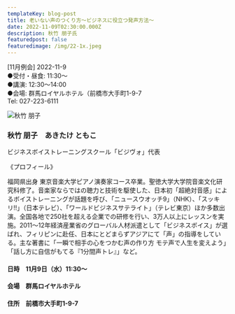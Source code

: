 ```yaml
---
templateKey: blog-post
title: 老いない声のつくり方～ビジネスに役立つ発声方法～
date: 2022-11-09T02:30:00.000Z
description: 秋竹 朋子氏
featuredpost: false
featuredimage: /img/22-1x.jpeg
---
```

\[11月例会] 2022-11-9\
●受付・昼食: 11:30〜\
●講演: 12:30〜14:00\
●会場: 群馬ロイヤルホテル（前橋市大手町1-9-7\
T﻿el: 027-223-6111﻿

![秋竹 朋子](/img/22-1x.jpeg "秋竹 朋子　あきたけ ともこ")

### 秋竹 朋子　あきたけ ともこ

ビジネスボイストレーニングスクール「ビジヴォ」代表

《プロフィール》

福岡県出身 東京音楽大学ピアノ演奏家コース卒業。聖徳大学大学院音楽文化研究科修了。音楽家ならではの聴力と技術を駆使した、日本初「超絶対音感」によるボイストレーニングが話題を呼び、「ニュースウオッチ9」（NHK）、「スッキリ!!」（日本テレビ）、「ワールドビジネスサテライト」（テレビ東京）ほか多数出演。全国各地で250社を超える企業での研修を行い、3万人以上にレッスンを実施。2011～12年経済産業省のグローバル人材派遣として「ビジネスボイス」が選ばれ、フィリピンに赴任、日本にとどまらずアジアにて「声」の指導をしている。主な著書に「一瞬で相手の心をつかむ声の作り方 モテ声で人生を変えよう」「話し方に自信がもてる『1分間声トレ』」など。

#### 日時　11月9日（水）11:30〜

#### 会場　群馬ロイヤルホテル

#### 住所　前橋市大手町1-9-7